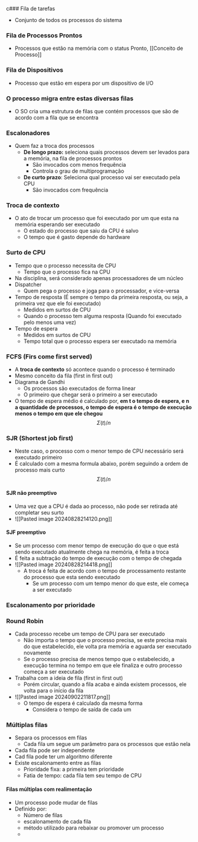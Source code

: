 c### Fila de tarefas
- Conjunto de todos os processos do sistema
### Fila de Processos Prontos
- Processos que estão na memória com o status Pronto, [[Conceito de Processo]]
### Fila de Dispositivos
- Processo que estão em espera por um dispositivo de I/O
### O processo migra entre estas diversas filas
- O SO cria uma estrutura de filas que contém processos que são de acordo com a fila que se encontra
### Escalonadores
- Quem faz a troca dos processos
	- **De longo prazo:** seleciona quais processos devem ser levados para a memória, na fila de processos prontos
		- São invocados com menos frequência
		- Controla o grau de multiprogramação 
	- **De curto prazo**: Seleciona qual processo vai ser executado pela CPU
		- São invocados com frequência
### Troca de contexto
- O ato de trocar um processo que foi executado por um que esta na memória esperando ser executado
	- O estado do processo que saiu da CPU é salvo
	- O tempo que é gasto depende do hardware
### Surto de CPU
- Tempo que o processo necessita de CPU
	- Tempo que o processo fica na CPU
- Na disciplina, será considerado apenas processadores de um núcleo
- Dispatcher 
	- Quem pega o processo e joga para o processador, e vice-versa
- Tempo de resposta (É sempre o tempo da primeira resposta, ou seja, a primeira vez que ele foi executado)
	- Medidos em surtos de CPU
	- Quando o processo tem alguma resposta (Quando foi executado pelo menos uma vez)
- Tempo de espera
	- Medidos em surtos de CPU
	- Tempo total que o processo espera ser executado na memória

### FCFS (Firs come first served)
- A **troca de contexto** só acontece quando o processo é terminado
- Mesmo conceito da fila (first in first out)
- Diagrama de Gandhi
	- Os processos são executados de forma linear
	- O primeiro que chegar será o primeiro a ser executado
- O tempo de espera médio é calculado por, **em t o tempo de espera, e n a quantidade de processos, o tempo de espera é o tempo de execução menos o tempo em que ele chegou** 
$$
	Σ(t)/n
$$
### SJR (Shortest job first)
- Neste caso, o processo com o menor tempo de CPU necessário será executado primeiro
- É calculado com a mesma formula abaixo, porém seguindo a ordem de processo mais curto
$$
	Σ(t)/n
$$

#### SJR não preemptivo
- Uma vez que a CPU é dada ao processo, não pode ser retirada até completar seu surto
- ![[Pasted image 20240828214120.png]]

#### SJF preemptivo
- Se um processo com menor tempo de execução do que o que está sendo executado atualmente chega na memória, é feita a troca
- É feita a subtração do tempo de execução com o tempo de chegada
- ![[Pasted image 20240828214418.png]]
	- A troca é feita de acordo com o tempo de processamento restante do processo que esta sendo executado
		- Se um processo com um tempo menor do que este, ele começa a ser executado


### Escalonamento por prioridade
### Round Robin
- Cada processo recebe um tempo de CPU para ser executado
	- Não importa o tempo que o processo precisa, se este precisa mais do que estabelecido, ele volta pra memória e aguarda ser executado novamente
	- Se o processo precisa de menos tempo que o estabelecido, a execução termina no tempo em que ele finaliza e outro processo começa a ser executado
- Trabalha com a ideia de fila (first in first out)
	- Porém circular, quando a fila acaba e ainda existem processos, ele volta para o início da fila
- ![[Pasted image 20240902211817.png]]
	- O tempo de espera é calculado da mesma forma
		- Considera o tempo de saída de cada um
### Múltiplas filas
- Separa os processos em filas
	- Cada fila um segue um parâmetro para os processos que estão nela
- Cada fila pode ser independente
- Cad fila pode ter um algoritmo diferente 
- Existe escalonamento entre as filas
	- Prioridade fixa: a primeira tem prioridade
	- Fatia de tempo: cada fila tem seu tempo de CPU
#### Filas múltiplas com realimentação
- Um processo pode mudar de filas
- Definido por:
	- Número de filas
	- escalonamento de cada fila
	- método utilizado para rebaixar ou promover um processo
	- 